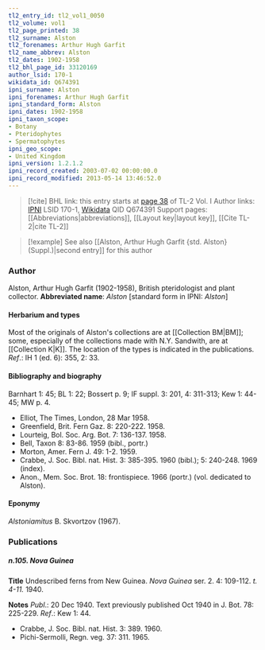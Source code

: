 ```yaml
---
tl2_entry_id: tl2_vol1_0050
tl2_volume: vol1
tl2_page_printed: 38
tl2_surname: Alston
tl2_forenames: Arthur Hugh Garfit
tl2_name_abbrev: Alston
tl2_dates: 1902-1958
tl2_bhl_page_id: 33120169
author_lsid: 170-1
wikidata_id: Q674391
ipni_surname: Alston
ipni_forenames: Arthur Hugh Garfit
ipni_standard_form: Alston
ipni_dates: 1902-1958
ipni_taxon_scope: 
- Botany
- Pteridophytes
- Spermatophytes
ipni_geo_scope: 
- United Kingdom
ipni_version: 1.2.1.2
ipni_record_created: 2003-07-02 00:00:00.0
ipni_record_modified: 2013-05-14 13:46:52.0
---
```


> [!cite] BHL link: this entry starts at [page 38](https://www.biodiversitylibrary.org/page/33120169) of TL-2 Vol. I
> Author links: [IPNI](https://www.ipni.org/a/170-1) LSID 170-1, [Wikidata](https://www.wikidata.org/wiki/Q674391) QID Q674391
> Support pages: [[Abbreviations|abbreviations]], [[Layout key|layout key]], [[Cite TL-2|cite TL-2]]

> [!example] See also [[Alston, Arthur Hugh Garfit {std. Alston} (Suppl.)|second entry]] for this author

### Author

Alston, Arthur Hugh Garfit (1902-1958), British pteridologist and plant collector. 
**Abbreviated name**: *Alston* \[standard form in IPNI: *Alston*\]

#### Herbarium and types

Most of the originals of Alston's collections are at [[Collection BM|BM]]; some, especially of the collections made with N.Y. Sandwith, are at [[Collection K|K]]. The location of the types is indicated in the publications.
*Ref*.: IH 1 (ed. 6): 355, 2: 33.

#### Bibliography and biography

Barnhart 1: 45; BL 1: 22; Bossert p. 9; IF suppl. 3: 201, 4: 311-313; Kew 1: 44-45; MW p. 4.
- Elliot, The Times, London, 28 Mar 1958.
- Greenfield, Brit. Fern Gaz. 8: 220-222. 1958.
- Lourteig, Bol. Soc. Arg. Bot. 7: 136-137. 1958.
- Bell, Taxon 8: 83-86. 1959 (bibl., portr.)
- Morton, Amer. Fern J. 49: 1-2. 1959.
- Crabbe, J. Soc. Bibl. nat. Hist. 3: 385-395. 1960 (bibl.); 5: 240-248. 1969 (index).
- Anon., Mem. Soc. Brot. 18: frontispiece. 1966 (portr.) (vol. dedicated to Alston).

#### Eponymy

*Alstoniamitus* B. Skvortzov (1967).

### Publications

##### n.105. Nova Guinea

**Title**
Undescribed ferns from New Guinea. *Nova Guinea* ser. 2. 4: 109-112. *t. 4-11.* 1940.

**Notes**
*Publ*.: 20 Dec 1940. Text previously published Oct 1940 in J. Bot. 78: 225-229.
*Ref*.: Kew 1: 44.
- Crabbe, J. Soc. Bibl. nat. Hist. 3: 389. 1960.
- Pichi-Sermolli, Regn. veg. 37: 311. 1965.

